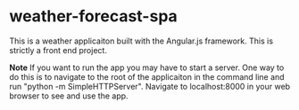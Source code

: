 # weather-forecast-spa

This is a weather applicaiton built with the Angular.js framework. This is strictly a front end project.

****************Note****************
If you want to run the app you may have to start a server.
One way to do this is to navigate to the root of the applicaiton in the command line and  run "python -m  SimpleHTTPServer". Navigate to localhost:8000 in your web browser to see and use the app.
